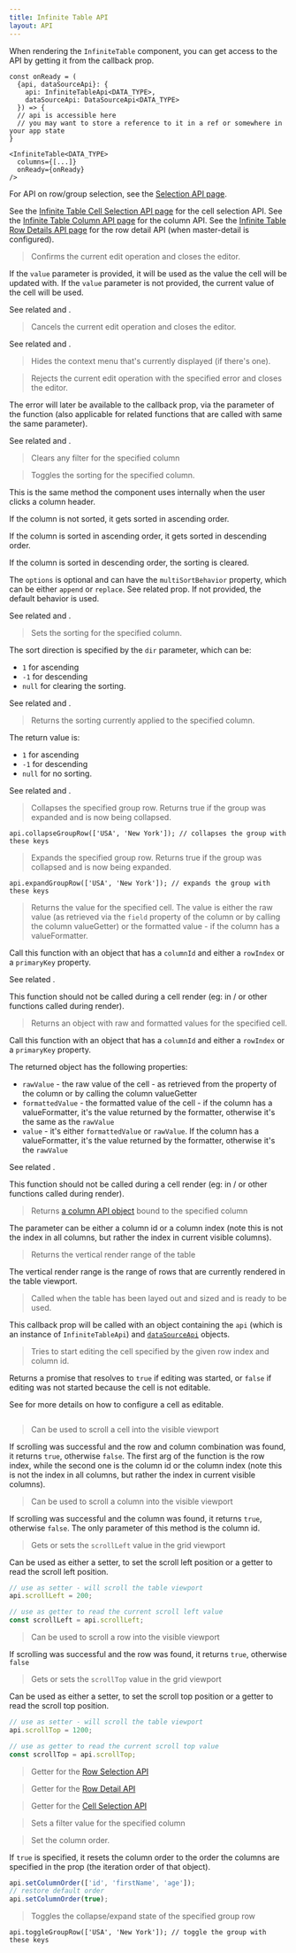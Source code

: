 ```yaml
---
title: Infinite Table API
layout: API
---
```


When rendering the `InfiniteTable` component, you can get access to the API by getting it from the <PropLink name="onReady" /> callback prop.

```tsx {2}
const onReady = (
  {api, dataSourceApi}: {
    api: InfiniteTableApi<DATA_TYPE>,
    dataSourceApi: DataSourceApi<DATA_TYPE>
  }) => {
  // api is accessible here
  // you may want to store a reference to it in a ref or somewhere in your app state
}

<InfiniteTable<DATA_TYPE>
  columns={[...]}
  onReady={onReady}
/>
```

For API on row/group selection, see the [Selection API page](/docs/reference/selection-api).

See the [Infinite Table Cell Selection API page](/docs/reference/cell-selecti-api) for the cell selection API.
See the [Infinite Table Column API page](/docs/reference/column-api) for the column API.
See the [Infinite Table Row Details API page](/docs/reference/row-detail-api) for the row detail API (when master-detail is configured).

<PropTable sort searchPlaceholder="Type to filter API methods">

<Prop name="confirmEdit" type="(value?: any) => void">

> Confirms the current edit operation and closes the editor.

If the `value` parameter is provided, it will be used as the value the cell will be updated with. If the `value` parameter is not provided, the current value of the cell will be used.

See related <ApiLink name="cancelEdit" /> and <ApiLink name="rejectEdit" />.

</Prop>

<Prop name="cancelEdit" type="() => void">

> Cancels the current edit operation and closes the editor.

See related <ApiLink name="confirmEdit" /> and <ApiLink name="rejectEdit" />.

</Prop>

<Prop name="hideContextMenu" type="() => void">

> Hides the context menu that's currently displayed (if there's one).

</Prop>

<Prop name="rejectEdit" type="(error: Error) => void">

> Rejects the current edit operation with the specified error and closes the editor.

The error will later be available to the <PropLink name="columns.renderValue" /> callback prop, via the parameter of the function (also applicable for related functions that are called with same the same parameter).

See related <ApiLink name="confirmEdit" /> and <ApiLink name="cancelEdit" />.

</Prop>

<Prop name="clearColumnFilter" type="(columnId: string) => void">

> Clears any filter for the specified column

</Prop>

<Prop name="toggleSortingForColumn" type="(columnId: string, options?) => void">

> Toggles the sorting for the specified column.

This is the same method the component uses internally when the user clicks a column header.

If the column is not sorted, it gets sorted in ascending order.

If the column is sorted in ascending order, it gets sorted in descending order.

If the column is sorted in descending order, the sorting is cleared.

<Note>

The `options` is optional and can have the `multiSortBehavior` property, which can be either `append` or `replace`. See related <PropLink name="multiSortBehavior" /> prop. If not provided, the default behavior is used.

</Note>

See related <ApiLink name="setSortingForColumn" /> and <ApiLink name="getSortingForColumn" />.

</Prop>

<Prop name="setSortingForColumn" type="(columnId: string, dir: 1|-1|null) => void">

> Sets the sorting for the specified column.

The sort direction is specified by the `dir` parameter, which can be:

- `1` for ascending
- `-1` for descending
- `null` for clearing the sorting.

See related <ApiLink name="toggleSortingForColumn" /> and <ApiLink name="getSortingForColumn" />.

</Prop>

<Prop name="getSortingForColumn" type="(columnId: string)=> 1|-1|null">

> Returns the sorting currently applied to the specified column.

The return value is:

- `1` for ascending
- `-1` for descending
- `null` for no sorting.

See related <ApiLink name="toggleSortingForColumn" /> and <ApiLink name="setSortingForColumn" />.

</Prop>

<Prop name="collapseGroupRow" type="(groupKeys: any[]) => boolean">

> Collapses the specified group row. Returns true if the group was expanded and is now being collapsed.

```tsx
api.collapseGroupRow(['USA', 'New York']); // collapses the group with these keys
```

</Prop>

<Prop name="expandGroupRow" type="(groupKeys: any[]) => boolean">

> Expands the specified group row. Returns true if the group was collapsed and is now being expanded.

```tsx
api.expandGroupRow(['USA', 'New York']); // expands the group with these keys
```

</Prop>

<Prop name="getCellValue" type="({columnId, rowIndex?, primaryKey? }) => any">

> Returns the value for the specified cell. The value is either the raw value (as retrieved via the `field` property of the column or by calling the column <PropLink name="columns.valueGetter">valueGetter</PropLink>) or the formatted value - if the column has a <PropLink name="columns.valueFormatter">valueFormatter</PropLink>.

Call this function with an object that has a `columnId` and either a `rowIndex` or a `primaryKey` property.

See related <ApiLink name="getCellValues" />.

<Note>

This function should not be called during a cell render (eg: in <PropLink name="columns.render"/>/<PropLink name="columns.renderValue"/> or other functions called during render).

</Note>

</Prop>

<Prop name="getCellValues" type="({columnId, rowIndex?, primaryKey? }) => ({value, rawValue, formattedValue })">

> Returns an object with raw and formatted values for the specified cell.

Call this function with an object that has a `columnId` and either a `rowIndex` or a `primaryKey` property.

The returned object has the following properties:

- `rawValue` - the raw value of the cell - as retrieved from the <PropLink name="columns.field"/> property of the column or by calling the column <PropLink name="columns.valueGetter">valueGetter</PropLink>
- `formattedValue` - the formatted value of the cell - if the column has a <PropLink name="columns.valueFormatter">valueFormatter</PropLink>, it's the value returned by the formatter, otherwise it's the same as the `rawValue`
- `value` - it's either `formattedValue` or `rawValue`. If the column has a <PropLink name="columns.valueFormatter">valueFormatter</PropLink>, it's the value returned by the formatter, otherwise it's the `rawValue`

See related <ApiLink name="getCellValue" />.

<Note>

This function should not be called during a cell render (eg: in <PropLink name="columns.render"/>/<PropLink name="columns.renderValue"/> or other functions called during render).

</Note>

</Prop>

<Prop name="getColumnApi" type="(colIdOrIndex: string|number) => InfiniteTableColumnAPI">

> Returns [a column API object](/docs/reference/column-api) bound to the specified column

The parameter can be either a column id or a column index (note this is not the index in all columns, but rather the index in current visible columns).

</Prop>

<Prop name="getVerticalRenderRange" type="() => { renderStartIndex, renderEndIndex }">

> Returns the vertical render range of the table

The vertical render range is the range of rows that are currently rendered in the table viewport.

</Prop>

<Prop name="onReady" type="({ api, dataSourceApi }) => void">

> Called when the table has been layed out and sized and is ready to be used.

This callback prop will be called with an object containing the `api` (which is an instance of `InfiniteTableApi`) and [`dataSourceApi`](/docs/reference/datasource-api) objects.

</Prop>

<Prop name="startEdit" type="({ rowIndex, columnId }) => Promise<boolean>">

> Tries to start editing the cell specified by the given row index and column id.

Returns a promise that resolves to `true` if editing was started, or `false` if editing was not started because the cell is not editable.

See <PropLink name="columns.defaultEditable" /> for more details on how to configure a cell as editable.

<Sandpack title="Starting an Edit via the API">

```ts file="api-start-edit-example.page.tsx"

```

</Sandpack>

</Prop>

<Prop name="scrollCellIntoView" type="(rowIndex: number; colIdOrIndex: string | number) => boolean">

> Can be used to scroll a cell into the visible viewport

If scrolling was successful and the row and column combination was found, it returns `true`, otherwise `false`. The first arg of the function is the row index, while the second one is the column id or the column index (note this is not the index in all columns, but rather the index in current visible columns).

</Prop>

<Prop name="scrollColumnIntoView" type="(colId: string) => boolean">

> Can be used to scroll a column into the visible viewport

If scrolling was successful and the column was found, it returns `true`, otherwise `false`.
The only parameter of this method is the column id.

</Prop>

<Prop name="scrollLeft" type="getter<number>|setter<number>">

> Gets or sets the `scrollLeft` value in the grid viewport

Can be used as either a setter, to set the scroll left position or a getter to read the scroll left position.

```ts
// use as setter - will scroll the table viewport
api.scrollLeft = 200;

// use as getter to read the current scroll left value
const scrollLeft = api.scrollLeft;
```

</Prop>

<Prop name="scrollRowIntoView" type="(rowIndex: number) => boolean">

> Can be used to scroll a row into the visible viewport

If scrolling was successful and the row was found, it returns `true`, otherwise `false`

</Prop>

<Prop name="scrollTop" type="getter<number>|setter<number>">

> Gets or sets the `scrollTop` value in the grid viewport

Can be used as either a setter, to set the scroll top position or a getter to read the scroll top position.

```ts
// use as setter - will scroll the table viewport
api.scrollTop = 1200;

// use as getter to read the current scroll top value
const scrollTop = api.scrollTop;
```

</Prop>

<Prop name="rowSelectionApi" type="InfiniteTableRowSelectionApi">

> Getter for the [Row Selection API](/docs/reference/row-selection-api)

</Prop>

<Prop name="rowDetailApi" type="InfiniteTableRowDetailApi">

> Getter for the [Row Detail API](/docs/reference/row-detail-api)

</Prop>
<Prop name="cellSelectionApi" type="InfiniteTableCellSelectionApi">

> Getter for the [Cell Selection API](/docs/reference/cell-selection-api)

</Prop>

<Prop name="setColumnFilter" type="(columnId: string, value: any) =>void">

> Sets a filter value for the specified column

</Prop>

<Prop name="setColumnOrder" type="(columnIds: string[] | true) => void">

> Set the column order.

If `true` is specified, it resets the column order to the order the columns are specified in the <PropLink name="columns" /> prop (the iteration order of that object).

```ts
api.setColumnOrder(['id', 'firstName', 'age']);
// restore default order
api.setColumnOrder(true);
```

</Prop>

<Prop name="toggleGroupRow" type="(groupKeys: any[]) => void">

> Toggles the collapse/expand state of the specified group row

```tsx
api.toggleGroupRow(['USA', 'New York']); // toggle the group with these keys
```

</Prop>

</PropTable>
